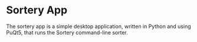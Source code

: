 <h1>Sortery App</h1>

The sortery app is a simple desktop application, written in Python and using PuQt5, that runs the Sortery command-line sorter.
